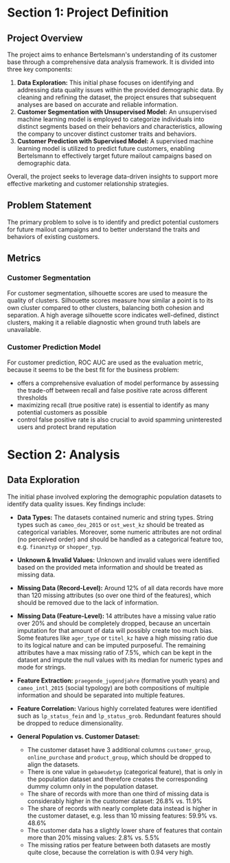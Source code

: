 # Section 1: Project Definition

## Project Overview
The project aims to enhance Bertelsmann's understanding of its customer base through a comprehensive data analysis framework. It is divided into three key components:
1. **Data Exploration:** This initial phase focuses on identifying and addressing data quality issues within the provided demographic data. By cleaning and refining the dataset, the project ensures that subsequent analyses are based on accurate and reliable information.
2. **Customer Segmentation with Unsupervised Model:** An unsupervised machine learning model is employed to categorize individuals into distinct segments based on their behaviors and characteristics, allowing the company to uncover distinct customer traits and behaviors.
3. **Customer Prediction with Supervised Model:** A supervised machine learning model is utilized to predict future customers, enabling Bertelsmann to effectively target future mailout campaigns based on demographic data.

Overall, the project seeks to leverage data-driven insights to support more effective marketing and customer relationship strategies.

## Problem Statement
The primary problem to solve is to identify and predict potential customers for future mailout campaigns and to better understand the traits and behaviors of existing customers.

## Metrics
### Customer Segmentation
For customer segmentation, silhouette scores are used to measure the quality of clusters. Silhouette scores measure how similar a point is to its own cluster compared to other clusters, balancing both cohesion and separation. A high average silhouette score indicates well-defined, distinct clusters, making it a reliable diagnostic when ground truth labels are unavailable.

### Customer Prediction Model
For customer prediction, ROC AUC are used as the evaluation metric, because it seems to be the best fit for the business problem:
- offers a comprehensive evaluation of model performance by assessing the trade-off between recall and false positive rate across different thresholds
- maximizing recall (true positive rate) is essential to identify as many potential customers as possible
- control false positive rate is also crucial to avoid spamming uninterested users and protect brand reputation


# Section 2: Analysis

## Data Exploration
The initial phase involved exploring the demographic population datasets to identify data quality issues. Key findings include:

- **Data Types:** The datasets contained numeric and string types. String types such as `cameo_deu_2015` or `ost_west_kz` should be treated as categorical variables. Moreover, some numeric attributes are not ordinal (no perceived order) and should be handled as a categorical feature too, e.g. `finanztyp` or `shopper_typ`.


- **Unknown & Invalid Values:** Unknown and invalid values were identified based on the provided meta information and should be treated as missing data.


- **Missing Data (Record-Level):** Around 12% of all data records have more than 120 missing attributes (so over one third of the features), which should be removed due to the lack of information.


- **Missing Data (Feature-Level):** 14 attributes have a missing value ratio over 20% and should be completely dropped, because an uncertain imputation for that amount of data will possibly create too much bias. Some features like `ager_type` or `titel_kz` have a high missing ratio due to its logical nature and can be imputed purposeful. The remaining attributes have a max missing ratio of 7.5%, which can be kept in the dataset and impute the null values with its median for numeric types and mode for strings.


- **Feature Extraction:** `praegende_jugendjahre` (formative youth years) and `cameo_intl_2015` (social typology) are both compositions of multiple information and should be separated into multiple features.


- **Feature Correlation:** Various highly correlated features were identified such as `lp_status_fein` and `lp_status_grob`. Redundant features should be dropped to reduce dimensionality.


- **General Population vs. Customer Dataset:**
  - The customer dataset have 3 additional columns `customer_group`, `online_purchase` and `product_group`, which should be dropped to align the datasets.
  - There is one value in `gebaeudetyp` (categorical feature), that is only in the population dataset and therefore creates the corresponding dummy column only in the population dataset.
  - The share of records with more than one third of missing data is considerably higher in the customer dataset: 26.8% vs. 11.9%
  - The share of records with nearly complete data instead is higher in the customer dataset, e.g. less than 10 missing features: 59.9% vs. 48.6%
  - The customer data has a slightly lower share of features that contain more than 20% missing values: 2.8% vs. 5.5%
  - The missing ratios per feature between both datasets are mostly quite close, because the correlation is with 0.94 very high.